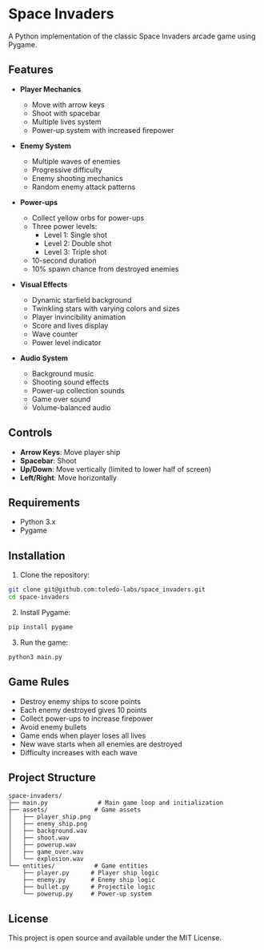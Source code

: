 # Space Invaders

A Python implementation of the classic Space Invaders arcade game using Pygame.

## Features

- **Player Mechanics**
  - Move with arrow keys
  - Shoot with spacebar
  - Multiple lives system
  - Power-up system with increased firepower

- **Enemy System**
  - Multiple waves of enemies
  - Progressive difficulty
  - Enemy shooting mechanics
  - Random enemy attack patterns

- **Power-ups**
  - Collect yellow orbs for power-ups
  - Three power levels:
    - Level 1: Single shot
    - Level 2: Double shot
    - Level 3: Triple shot
  - 10-second duration
  - 10% spawn chance from destroyed enemies

- **Visual Effects**
  - Dynamic starfield background
  - Twinkling stars with varying colors and sizes
  - Player invincibility animation
  - Score and lives display
  - Wave counter
  - Power level indicator

- **Audio System**
  - Background music
  - Shooting sound effects
  - Power-up collection sounds
  - Game over sound
  - Volume-balanced audio

## Controls

- **Arrow Keys**: Move player ship
- **Spacebar**: Shoot
- **Up/Down**: Move vertically (limited to lower half of screen)
- **Left/Right**: Move horizontally

## Requirements

- Python 3.x
- Pygame

## Installation

1. Clone the repository:
```bash
git clone git@github.com:toledo-labs/space_invaders.git
cd space-invaders
```

2. Install Pygame:
```bash
pip install pygame
```

3. Run the game:
```bash
python3 main.py
```

## Game Rules

- Destroy enemy ships to score points
- Each enemy destroyed gives 10 points
- Collect power-ups to increase firepower
- Avoid enemy bullets
- Game ends when player loses all lives
- New wave starts when all enemies are destroyed
- Difficulty increases with each wave

## Project Structure

```
space-invaders/
├── main.py              # Main game loop and initialization
├── assets/             # Game assets
│   ├── player_ship.png
│   ├── enemy_ship.png
│   ├── background.wav
│   ├── shoot.wav
│   ├── powerup.wav
│   ├── game_over.wav
│   └── explosion.wav
└── entities/           # Game entities
    ├── player.py      # Player ship logic
    ├── enemy.py       # Enemy ship logic
    ├── bullet.py      # Projectile logic
    └── powerup.py     # Power-up system
```

## License

This project is open source and available under the MIT License.
